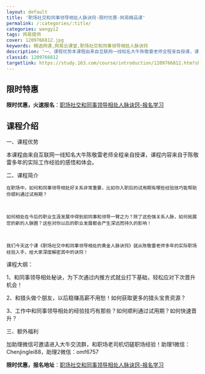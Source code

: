 ```yaml
---
layout: default
title: '职场社交和同事领导相处人脉诀窍-限时优惠-网易精品课'
permalink: /:categories/:title/
categories: wangyi2
tags: 网易提供
cover: 1209766812.jpg
keywords: 精选网课,网易云课堂,职场社交和同事领导相处人脉诀窍
description: '一、课程优势本课程由来自互联网一线知名大牛陈敬雷老师全程亲自授课，课程内容来自于陈敬雷多年的实际工作经验的感悟和体会。二'
classid: 1209766812
targetlink: https://study.163.com/course/introduction/1209766812.htm?share=1&shareId=1025206652&utm_campaign=share&utm_medium=iphoneShare&utm_source=&utm_u=1025206652
---
```


## 限时特惠

**限时优惠，火速报名**：[职场社交和同事领导相处人脉诀窍-报名学习](https://study.163.com/course/introduction/1209766812.htm?share=1&shareId=1025206652&utm_campaign=share&utm_medium=iphoneShare&utm_source=&utm_u=1025206652)

## 课程介绍

一、课程优势



本课程由来自互联网一线知名大牛陈敬雷老师全程亲自授课，课程内容来自于陈敬雷多年的实际工作经验的感悟和体会。



二、课程简介

    

	在职场中，如何和同事领导相处好关系非常重要，比如你入职后的试用期有哪些经验技巧能帮助你顺利通过试用期？

	

	如何相处在今后的职业生涯发展中得到前同事和领导一臂之力？除了这些强关系人脉，如何拓展您的新的人脉圈？这些对你以后的职业发展都会产生深远而持久的影响！

	

	我们今天这个课《职场社交中和同事领导相处的黄金人脉诀窍》就从陈敬雷老师多年的实际职场经验入手，给大家深度解密其中的诀窍！



课程大纲：



1、和同事领导相处秘诀，为下次通过内推方式就业打下基础，轻松应对下次晋升机会！



2、和猎头做个朋友，以后稳赚高薪不用愁！如何获取更多的猎头宝贵资源？



3、工作中和同事领导相处的经验技巧有那些？如何顺利通过试用期？如何快速晋升？



三、额外福利



加助理微信可邀请进入大牛交流群，和职场老司机切磋职场经验！助理1微信：Chenjinglei88，助理2微信：omf6757

**限时优惠，报名地址**：[职场社交和同事领导相处人脉诀窍-报名学习](https://study.163.com/course/introduction/1209766812.htm?share=1&shareId=1025206652&utm_campaign=share&utm_medium=iphoneShare&utm_source=&utm_u=1025206652)

